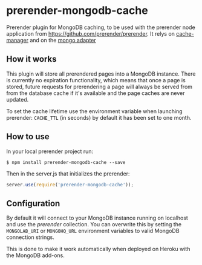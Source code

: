 prerender-mongodb-cache
=======================

Prerender plugin for MongoDB caching, to be used with the prerender node application from https://github.com/prerender/prerender. It relys on [cache-manager](https://github.com/BryanDonovan/node-cache-manager) and on the [mongo adapter](https://github.com/v4l3r10/node-cache-manager-mongodb)

How it works
------------

This plugin will store all prerendered pages into a MongoDB instance. There is currently no expiration functionality, which means that once a page is stored, future requests for prerendering a page will always be served from from the database cache if it's available and the page caches are never updated.

To set the cache lifetime use the environment variable when launching prerender: `CACHE_TTL` (in seconds) by default it has been set to one month.

How to use
----------

In your local prerender project run:

    $ npm install prerender-mongodb-cache --save
    
Then in the server.js that initializes the prerender:

```js
server.use(require('prerender-mongodb-cache'));
```

Configuration
-------------

By default it will connect to your MongoDB instance running on localhost and use the *prerender* collection. You can overwrite this by setting the `MONGOLAB_URI` or `MONGOHQ_URL` environment variables to valid MongoDB connection strings.

This is done to make it work automatically when deployed on Heroku with the MongoDB add-ons.
